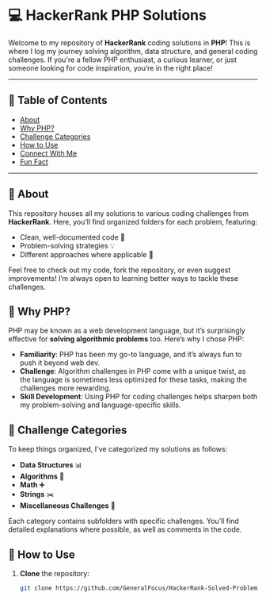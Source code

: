 # 💻 HackerRank PHP Solutions

Welcome to my repository of **HackerRank** coding solutions in **PHP**! This is where I log my journey solving algorithm, data structure, and general coding challenges. If you're a fellow PHP enthusiast, a curious learner, or just someone looking for code inspiration, you’re in the right place!

---

## 🧭 Table of Contents
- [About](#about)
- [Why PHP?](#why-php)
- [Challenge Categories](#challenge-categories)
- [How to Use](#how-to-use)
- [Connect With Me](#connect-with-me)
- [Fun Fact](#fun-fact)

---

## 📖 About
This repository houses all my solutions to various coding challenges from **HackerRank**. Here, you’ll find organized folders for each problem, featuring:
- Clean, well-documented code 📝
- Problem-solving strategies 💡
- Different approaches where applicable 🔄

Feel free to check out my code, fork the repository, or even suggest improvements! I’m always open to learning better ways to tackle these challenges.

## 🔗 Why PHP?
PHP may be known as a web development language, but it’s surprisingly effective for **solving algorithmic problems** too. Here’s why I chose PHP:
- **Familiarity**: PHP has been my go-to language, and it’s always fun to push it beyond web dev.
- **Challenge**: Algorithm challenges in PHP come with a unique twist, as the language is sometimes less optimized for these tasks, making the challenges more rewarding.
- **Skill Development**: Using PHP for coding challenges helps sharpen both my problem-solving and language-specific skills.

## 📂 Challenge Categories
To keep things organized, I've categorized my solutions as follows:
- **Data Structures** 📊
- **Algorithms** 🔄
- **Math** ➕
- **Strings** ✂️
- **Miscellaneous Challenges** 🎲

Each category contains subfolders with specific challenges. You’ll find detailed explanations where possible, as well as comments in the code.

## 🚀 How to Use
1. **Clone** the repository:
   ```bash
   git clone https://github.com/GeneralFocus/HackerRank-Solved-Problems-PHP
